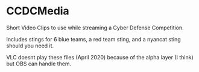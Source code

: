 # CCDCMedia
Short Video Clips to use while streaming a Cyber Defense Competition.

Includes stings for 6 blue teams, a red team sting, and a nyancat sting should you need it.

VLC doesnt play these files (April 2020) because of the alpha layer (I think) but OBS can handle them.
